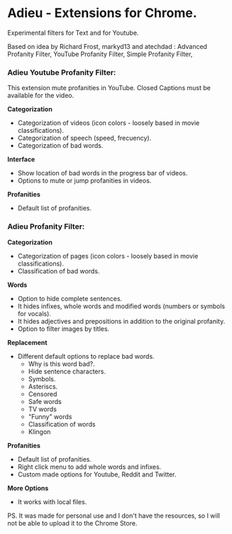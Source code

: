 # Adieu - Extensions for Chrome.

Experimental filters for Text and for Youtube.

Based on idea by Richard Frost, markyd13 and atechdad : Advanced Profanity Filter, YouTube Profanity Filter, Simple Profanity Filter, 
	
### Adieu Youtube Profanity Filter: 
This extension mute profanities in YouTube. Closed Captions must be available for the video.

**Categorization**
- Categorization of videos (icon colors - loosely based in movie classifications).
- Categorization of speech (speed, frecuency).
- Categorization of bad words.

**Interface**
- Show location of bad words in the progress bar of videos.
- Options to mute or jump profanities in videos.

**Profanities**
- Default list of profanities.

### Adieu Profanity Filter:

**Categorization**
- Categorization of pages (icon colors - loosely based in movie classifications).
- Classification of bad words.

**Words**
- Option to hide complete sentences.
- It hides infixes, whole words and modified words (numbers or symbols for vocals).
- It hides adjectives and prepositions in addition to the original profanity.
- Option to filter images by titles.

**Replacement**
- Different default options to replace bad words.
  * Why is this word bad?.
  * Hide sentence characters.
  * Symbols.
  * Asteriscs.
  * Censored
  * Safe words
  * TV words
  * "Funny" words
  * Classification of words
  * Klingon

**Profanities**
- Default list of profanities.
- Right click menu to add whole words and infixes.
- Custom made options for Youtube, Reddit and Twitter.

**More Options**
- It works with local files.

PS. It was made for personal use and I don't have the resources, so I will not be able to upload it to the Chrome Store.
